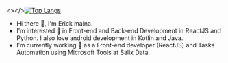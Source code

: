 <></>[![Top Langs](https://github-readme-stats.vercel.app/api/top-langs/?username=mainaerick&layout=compact&theme=tokyonight)](https://github.com/anuraghazra/github-readme-stats)

- Hi there 👋, I'm Erick maina.
- I’m interested 👀 in Front-end and Back-end Development in ReactJS and Python. I also love android development in Kotlin and Java.
- I’m currently working 🔭 as a Front-end developer (ReactJS) and Tasks Automation using Microsoft Tools at Salix Data.
